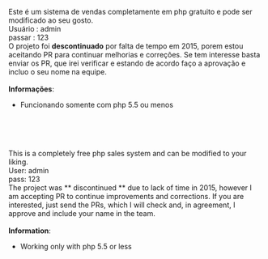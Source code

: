 Este é um sistema de vendas completamente em php gratuito e pode ser modificado ao seu gosto.<br>
Usuário : admin<br>
passar : 123<br>
O projeto foi **descontinuado** por falta de tempo em 2015, porem estou aceitando PR para continuar melhorias e correções. Se tem interesse basta enviar os PR, que irei verificar e estando de acordo faço a aprovação e incluo o seu nome na equipe.
<br><br>
**Informações**:
- Funcionando somente com php 5.5 ou menos

<br><br><br>

This is a completely free php sales system and can be modified to your liking.<br>
User: admin<br>
pass: 123<br>
The project was ** discontinued ** due to lack of time in 2015, however I am accepting PR to continue improvements and corrections. If you are interested, just send the PRs, which I will check and, in agreement, I approve and include your name in the team.
<br><br>
**Information**:
- Working only with php 5.5 or less
